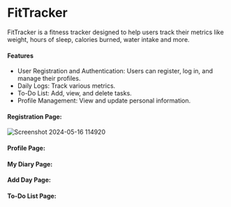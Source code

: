 # FitTracker 


FitTracker is a fitness tracker designed to help users track their metrics like weight, hours of sleep, calories burned, water intake and more.

#### Features

- User Registration and Authentication: Users can register, log in, and manage their profiles.
- Daily Logs: Track various metrics.
- To-Do List: Add, view, and delete tasks.
- Profile Management: View and update personal information.

#### Registration Page:

![Screenshot 2024-05-16 114920](https://github.com/gabwowce/FitTracker-WPF-MVVM-C--App/assets/134537965/1368967b-1ea2-479c-845c-04b25f0ac2a7)

#### Profile Page:

#### My Diary Page:

#### Add Day Page:

#### To-Do List Page:

